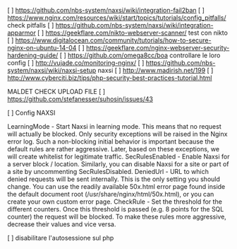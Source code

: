[ ] https://github.com/nbs-system/naxsi/wiki/integration-fail2ban
[ ] https://www.nginx.com/resources/wiki/start/topics/tutorials/config_pitfalls/ check pitfalls
[ ] https://github.com/nbs-system/naxsi/wiki/integration-apparmor
[ ] https://geekflare.com/nikto-webserver-scanner/ test con nikto
[ ] https://www.digitalocean.com/community/tutorials/how-to-secure-nginx-on-ubuntu-14-04
[ ] https://geekflare.com/nginx-webserver-security-hardening-guide/
[ ] https://github.com/omega8cc/boa controllare le loro config
[ ] http://vujade.co/monitoring-nginx/
[ ] https://github.com/nbs-system/naxsi/wiki/naxsi-setup naxsi
[ ] http://www.madirish.net/199
[ ] http://www.cyberciti.biz/tips/php-security-best-practices-tutorial.html


MALDET CHECK UPLOAD FILE
[ ] https://github.com/stefanesser/suhosin/issues/43


[ ] Config NAXSI

LearningMode - Start Naxsi in learning mode. This means that no request will actually be blocked. Only security exceptions will be raised in the Nginx error log. Such a non-blocking initial behavior is important because the default rules are rather aggressive. Later, based on these exceptions, we will create whitelist for legitimate traffic.
SecRulesEnabled - Enable Naxsi for a server block / location. Similarly, you can disable Naxsi for a site or part of a site by uncommenting SecRulesDisabled.
DeniedUrl - URL to which denied requests will be sent internally. This is the only setting you should change. You can use the readily available 50x.html error page found inside the default document root (/usr/share/nginx/html/50x.html), or you can create your own custom error page.
CheckRule - Set the threshold for the different counters. Once this threshold is passed (e.g. 8 points for the SQL counter) the request will be blocked. To make these rules more aggressive, decrease their values and vice versa.


[ ] disabilitare l'autosessione sul php
